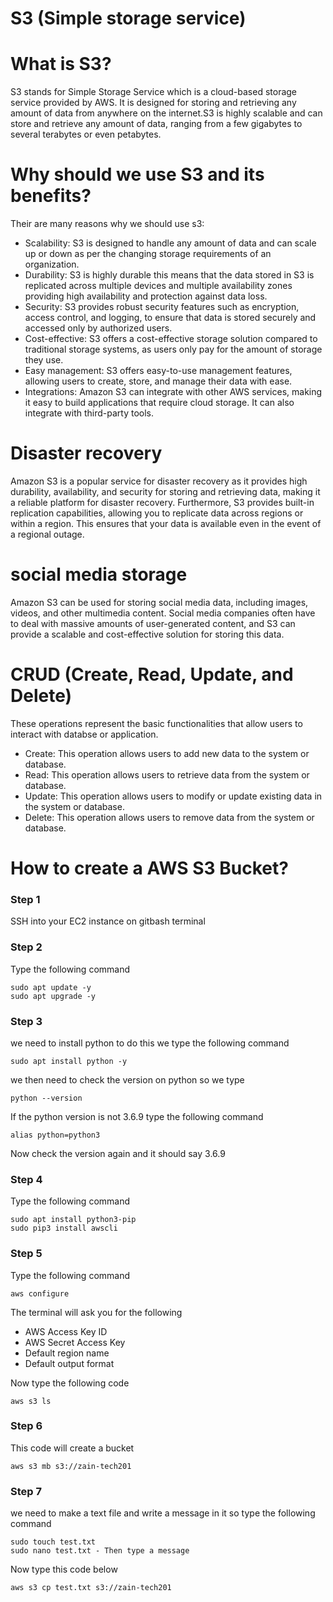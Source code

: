 # S3 (Simple storage service)

# What is S3?
S3 stands for Simple Storage Service which is a cloud-based storage service provided by AWS. It is designed for storing and retrieving any amount of data from anywhere on the internet.S3 is highly scalable and can store and retrieve any amount of data, ranging from a few gigabytes to several terabytes or even petabytes.

# Why should we use S3 and its benefits?
Their are many reasons why we should use s3:
- Scalability: S3 is designed to handle any amount of data and can scale up or down as per the changing storage requirements of an organization.
- Durability: S3 is highly durable this means that the data stored in S3 is replicated across multiple devices and multiple availability zones providing high availability and protection against data loss.
- Security: S3 provides robust security features such as encryption, access control, and logging, to ensure that data is stored securely and accessed only by authorized users.
- Cost-effective: S3 offers a cost-effective storage solution compared to traditional storage systems, as users only pay for the amount of storage they use.
- Easy management: S3 offers easy-to-use management features, allowing users to create, store, and manage their data with ease.
- Integrations: Amazon S3 can integrate with other AWS services, making it easy to build applications that require cloud storage. It can also integrate with third-party tools.

# Disaster recovery
Amazon S3 is a popular service for disaster recovery as it provides high durability, availability, and security for storing and retrieving data, making it a reliable platform for disaster recovery. Furthermore, S3 provides built-in replication capabilities, allowing you to replicate data across regions or within a region. This ensures that your data is available even in the event of a regional outage.

# social media storage
Amazon S3 can be used for storing social media data, including images, videos, and other multimedia content. Social media companies often have to deal with massive amounts of user-generated content, and S3 can provide a scalable and cost-effective solution for storing this data.


# CRUD (Create, Read, Update, and Delete)
These operations represent the basic functionalities that allow users to interact with databse or application.
- Create: This operation allows users to add new data to the system or database.
- Read: This operation allows users to retrieve data from the system or database.
- Update: This operation allows users to modify or update existing data in the system or database.
- Delete: This operation allows users to remove data from the system or database.

# How to create a AWS S3 Bucket?

### Step 1
SSH into your EC2 instance on gitbash terminal

### Step 2
Type the following command
```
sudo apt update -y
sudo apt upgrade -y
```

### Step 3
we need to install python to do this we type the following command
```
sudo apt install python -y
```

we then need to check the version on python so we type
```
python --version
```
If the python version is not 3.6.9 type the following command
```
alias python=python3
```
Now check the version again and it should say 3.6.9

### Step 4
Type the following command
```
sudo apt install python3-pip
sudo pip3 install awscli
```

### Step 5
Type the following command
```
aws configure
```
The terminal will ask you for the following
- AWS Access Key ID
- AWS Secret Access Key
- Default region name 
- Default output format

Now type the following code
```
aws s3 ls
```

### Step 6
This code will create a bucket
```
aws s3 mb s3://zain-tech201
```
### Step 7 
we need to make a text file and write a message in it so type the following command
```
sudo touch test.txt
sudo nano test.txt - Then type a message
```

Now type this code below
```
aws s3 cp test.txt s3://zain-tech201
```







